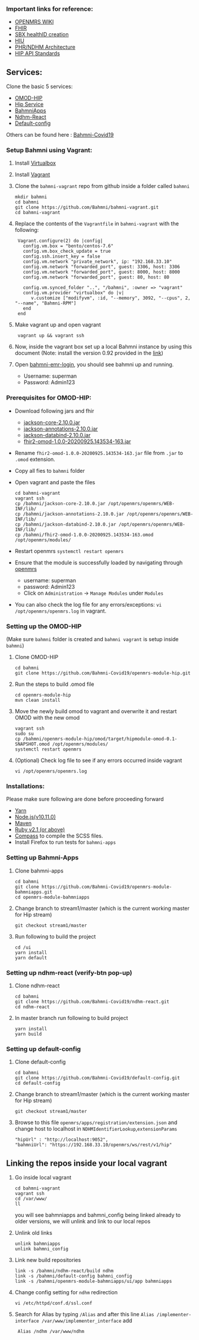 ### Important links for reference:
- [OPENMRS WIKI](https://wiki.openmrs.org/)
- [FHIR](https://hl7.org/FHIR/documentation.html)
- [SBX healthID creation](https://healthidsbx.ndhm.gov.in/)
- [HIU](https://dev.ndhm.gov.in/hiu#/)
- [PHR/NDHM Architecture](https://sandbox.ndhm.gov.in/docs/building_blocks)
- [HIP API Standards](https://sandbox.ndhm.gov.in/swagger/ndhm-hip.yaml)


## Services:
Clone the basic 5 services:
- [OMOD-HIP](https://github.com/Bahmni-Covid19/openmrs-module-hip.git)
- [Hip Service](https://github.com/Bahmni-Covid19/hip-service)
- [BahmniApps](https://github.com/Bahmni-Covid19/openmrs-module-bahmniapps)
- [Ndhm-React](https://github.com/Bahmni-Covid19/ndhm-react)
- [Default-config](https://github.com/Bahmni-Covid19/default-config)

Others can be found here : [Bahmni-Covid19](https://github.com/Bahmni-Covid19/)

### Setup Bahmni using Vagrant:

1. Install [Virtualbox](https://www.virtualbox.org/wiki/Downloads)
2. Install [Vagrant](https://www.vagrantup.com/downloads.html) 
3. Clone the `bahmni-vagrant` repo from github inside a folder called `bahmni`

   ```
   mkdir bahmni
   cd bahmni
   git clone https://github.com/Bahmni/bahmni-vagrant.git
   cd bahmni-vagrant
   ```

4. Replace the contents of the `Vagrantfile` in `bahmni-vagrant` with the following:
    
   ```
    Vagrant.configure(2) do |config|
      config.vm.box = "bento/centos-7.6"
      config.vm.box_check_update = true
      config.ssh.insert_key = false
      config.vm.network "private_network", ip: "192.168.33.10"
      config.vm.network "forwarded_port", guest: 3306, host: 3306
      config.vm.network "forwarded_port", guest: 8000, host: 8000
      config.vm.network "forwarded_port", guest: 80, host: 80
    
      config.vm.synced_folder "..", "/bahmni", :owner => "vagrant"
      config.vm.provider "virtualbox" do |v|
         v.customize ["modifyvm", :id, "--memory", 3092, "--cpus", 2, "--name", "Bahmni-RPM"]
      end
    end
   ```
   
5. Make vagrant up and open vagrant
    
   ```
    vagrant up && vagrant ssh
   ```

6. Now, inside the vagrant box set up a local Bahmni instance by using this document
(Note: install the version 0.92 provided in the [link](https://bahmni.atlassian.net/wiki/spaces/BAH/pages/33128505/Install+Bahmni+on+CentOS))

7. Open [bahmni-emr-login](https://192.168.33.10/bahmni/home/index.html#/login), you should see bahmni up and running.  
    - Username: superman
    - Password: Admin123

### Prerequisites for OMOD-HIP:
   
- Download following jars and fhir
    - [jackson-core-2.10.0.jar](https://repo1.maven.org/maven2/com/fasterxml/jackson/core/jackson-core/2.10.0/jackson-core-2.10.0.jar)
    - [jackson-annotations-2.10.0.jar](https://repo1.maven.org/maven2/com/fasterxml/jackson/core/jackson-annotations/2.10.0/jackson-annotations-2.10.0.jar)
    - [jackson-databind-2.10.0.jar](https://repo1.maven.org/maven2/com/fasterxml/jackson/core/jackson-databind/2.10.0/jackson-databind-2.10.0.jar)
    - [fhir2-omod-1.0.0-20200925.143534-163.jar](https://openmrs.jfrog.io/artifactory/public/org/openmrs/module/fhir2-omod/1.0.0-SNAPSHOT/fhir2-omod-1.0.0-20200925.143534-163.jar)
- Rename `fhir2-omod-1.0.0-20200925.143534-163.jar` file from `.jar` to `.omod` extension.
- Copy all fies to `bahmni` folder
- Open vagrant and paste the files 

  ```
  cd bahmni-vagrant
  vagrant ssh
  cp /bahmni/jackson-core-2.10.0.jar /opt/openmrs/openmrs/WEB-INF/lib/
  cp /bahmni/jackson-annotations-2.10.0.jar /opt/openmrs/openmrs/WEB-INF/lib/
  cp /bahmni/jackson-databind-2.10.0.jar /opt/openmrs/openmrs/WEB-INF/lib/
  cp /bahmni/fhir2-omod-1.0.0-20200925.143534-163.omod /opt/openmrs/modules/
  ```  
- Restart openmrs `systemctl restart openmrs`

- Ensure that the module is successfully loaded by navigating through [openmrs](http://192.168.33.10/openmrs)
    - username: superman
    - password: Admin123
    - Click on `Administration` -> `Manage Modules` under `Modules` 
- You can also check the log file for any errors/exceptions: `vi /opt/openmrs/openmrs.log`
 in vagrant. 
 
### Setting up the OMOD-HIP

(Make sure `bahmni` folder is created and `bahmni vagrant` is setup inside `bahmni`)
1. Clone OMOD-HIP

    ```
    cd bahmni
    git clone https://github.com/Bahmni-Covid19/openmrs-module-hip.git
   ```

2. Run the steps to build .omod file

    ```
    cd openmrs-module-hip
    mvn clean install
    ```

3. Move the newly build omod to vagrant and overwrite  it and restart OMOD with the new omod

    ```
    vagrant ssh
    sudo su
    cp /bahmni/openmrs-module-hip/omod/target/hipmodule-omod-0.1-SNAPSHOT.omod /opt/openmrs/modules/
    systemctl restart openmrs
    ```

4. (Optional) Check log file to see if any errors occurred inside vagrant

    ```
    vi /opt/openmrs/openmrs.log

    ```
### Installations:

Please make sure following are done before proceeding forward
- [Yarn](https://classic.yarnpkg.com/en/)
- [Node.js(v10.11.0)](https://classic.yarnpkg.com/en/)
- [Maven](https://maven.apache.org/)
- [Ruby v2.1 (or above)](https://www.ruby-lang.org/en/documentation/installation/)
- [Compass](http://compass-style.org/install/) to compile the SCSS files.
- Install Firefox to run tests for `bahmni-apps`

### Setting up Bahmni-Apps

1. Clone bahmni-apps
    
   ```
   cd bahmni
   git clone https://github.com/Bahmni-Covid19/openmrs-module-bahmniapps.git
   cd openmrs-module-bahmniapps
    ```
   
2. Change branch to stream1/master (which is the current working master for Hip stream)
   
    ```
    git checkout stream1/master
    ```
   
3. Run following to build the project 
    ```
   cd /ui
   yarn install
   yarn default
    ```
### Setting up ndhm-react (verify-btn pop-up)

1. Clone ndhm-react
    
   ```
   cd bahmni
   git clone https://github.com/Bahmni-Covid19/ndhm-react.git
   cd ndhm-react
    ```

2. In master branch run following to build project 

    ```
    yarn install
    yarn build
    ```

### Setting up default-config

1. Clone default-config
    
   ```
   cd bahmni
   git clone https://github.com/Bahmni-Covid19/default-config.git
   cd default-config
    ```
2. Change branch to stream1/master (which is the current working master for Hip stream)
   
    ```
    git checkout stream1/master
    ```
3. Browse to this file `openmrs/apps/registration/extension.json` and change host to localhost in `NDHMIdentifierLookup`,`extensionParams`

    ```
    "hipUrl" : "http://localhost:9052",
    "bahmniUrl": "https://192.168.33.10/openmrs/ws/rest/v1/hip"
    ```

## Linking the repos inside your local vagrant

1. Go inside local vagrant
 
    ```
   cd bahmni-vagrant
   vagrant ssh
   cd /var/www/
   ll
    ```
   you will see bahmniapps and bahmni_config being linked already to older versions, we will unlink and link to our local repos
2. Unlink old links

    ```
   unlink bahmniapps
   unlink bahmni_config
    ```
     
3. Link new build repositories
    
    ```
   link -s /bahmni/ndhm-react/build ndhm
   link -s /bahmni/default-config bahmni_config
   link -s /bahmni/openmrs-module-bahmniapps/ui/app bahmniapps 
   ```

4. Change config setting for `ndhm` redirection

    ```
   vi /etc/httpd/conf.d/ssl.conf
    ```
   
5. Search for Alias by typing `/Alias` and after this line `Alias /implementer-interface /var/www/implementer_interface` add 
    
   ```
    Alias /ndhm /var/www/ndhm
    ```